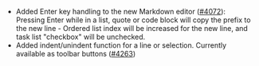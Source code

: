 - Added Enter key handling to the new Markdown editor ([#4072](https://codeberg.org/forgejo/forgejo/pulls/4072)): Pressing Enter while in a list, quote or code block will copy the prefix to the new line - Ordered list index will be increased for the new line, and task list "checkbox" will be unchecked.
- Added indent/unindent function for a line or selection. Currently available as toolbar buttons ([#4263](https://codeberg.org/forgejo/forgejo/pulls/4263))
